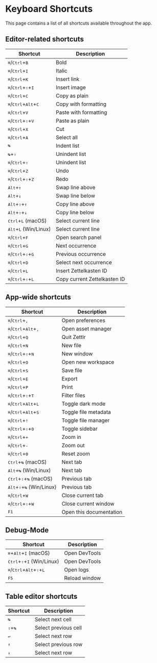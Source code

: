 # Keyboard Shortcuts

This page contains a list of all shortcuts available throughout the app.

## Editor-related shortcuts

| Shortcut                                                 | Description                  |
|----------------------------------------------------------|------------------------------|
| <kbd>⌘</kbd>/<kbd>Ctrl</kbd>+<kbd>B</kbd>                | Bold                         |
| <kbd>⌘</kbd>/<kbd>Ctrl</kbd>+<kbd>I</kbd>                | Italic                       |
| <kbd>⌘</kbd>/<kbd>Ctrl</kbd>+<kbd>K</kbd>                | Insert link                  |
| <kbd>⌘</kbd>/<kbd>Ctrl</kbd>+<kbd>⇧</kbd>+<kbd>I</kbd>   | Insert image                 |
| <kbd>⌘</kbd>/<kbd>Ctrl</kbd>+<kbd>C</kbd>                | Copy as plain                |
| <kbd>⌘</kbd>/<kbd>Ctrl</kbd>+<kbd>Alt</kbd>+<kbd>C</kbd> | Copy with formatting         |
| <kbd>⌘</kbd>/<kbd>Ctrl</kbd>+<kbd>V</kbd>                | Paste with formatting        |
| <kbd>⌘</kbd>/<kbd>Ctrl</kbd>+<kbd>⇧</kbd>+<kbd>V</kbd>   | Paste as plain               |
| <kbd>⌘</kbd>/<kbd>Ctrl</kbd>+<kbd>X</kbd>                | Cut                          |
| <kbd>⌘</kbd>/<kbd>Ctrl</kbd>+<kbd>A</kbd>                | Select all                   |
| <kbd>↹</kbd>                                             | Indent list                  |
| <kbd>↹</kbd>+<kbd>⇧</kbd>                                | Unindent list                |
| <kbd>⌘</kbd>/<kbd>Ctrl</kbd>+<kbd>⇧</kbd>                | Unindent list                |
| <kbd>⌘</kbd>/<kbd>Ctrl</kbd>+<kbd>Z</kbd>                | Undo                         |
| <kbd>⌘</kbd>/<kbd>Ctrl</kbd>+<kbd>⇧</kbd>+<kbd>Z</kbd>   | Redo                         |
| <kbd>Alt</kbd>+<kbd>↑</kbd>                              | Swap line above              |
| <kbd>Alt</kbd>+<kbd>↓</kbd>                              | Swap line below              |
| <kbd>Alt</kbd>+<kbd>⇧</kbd>+<kbd>↑</kbd>                 | Copy line above              |
| <kbd>Alt</kbd>+<kbd>⇧</kbd>+<kbd>↓</kbd>                 | Copy line below              |
| <kbd>Ctrl</kbd>+<kbd>L</kbd> (macOS)                     | Select current line          |
| <kbd>Alt</kbd>+<kbd>L</kbd> (Win/Linux)                  | Select current line          |
| <kbd>⌘</kbd>/<kbd>Ctrl</kbd>+<kbd>F</kbd>                | Open search panel            |
| <kbd>⌘</kbd>/<kbd>Ctrl</kbd>+<kbd>G</kbd>                | Next occurrence              |
| <kbd>⌘</kbd>/<kbd>Ctrl</kbd>+<kbd>⇧</kbd>+<kbd>G</kbd>   | Previous occurrence          |
| <kbd>⌘</kbd>/<kbd>Ctrl</kbd>+<kbd>D</kbd>                | Select next occurrence       |
| <kbd>⌘</kbd>/<kbd>Ctrl</kbd>+<kbd>L</kbd>                | Insert Zettelkasten ID       |
| <kbd>⌘</kbd>/<kbd>Ctrl</kbd>+<kbd>⇧</kbd>+<kbd>L</kbd>   | Copy current Zettelkasten ID |

## App-wide shortcuts

| Shortcut                                                 | Description             |
|----------------------------------------------------------|-------------------------|
| <kbd>⌘</kbd>/<kbd>Ctrl</kbd>+<kbd>,</kbd>                | Open preferences        |
| <kbd>⌘</kbd>/<kbd>Ctrl</kbd>+<kbd>Alt</kbd>+<kbd>,</kbd> | Open asset manager      |
| <kbd>⌘</kbd>/<kbd>Ctrl</kbd>+<kbd>Q</kbd>                | Quit Zettlr             |
| <kbd>⌘</kbd>/<kbd>Ctrl</kbd>+<kbd>N</kbd>                | New file                |
| <kbd>⌘</kbd>/<kbd>Ctrl</kbd>+<kbd>⇧</kbd>+<kbd>N</kbd>   | New window              |
| <kbd>⌘</kbd>/<kbd>Ctrl</kbd>+<kbd>O</kbd>                | Open new workspace      |
| <kbd>⌘</kbd>/<kbd>Ctrl</kbd>+<kbd>S</kbd>                | Save file               |
| <kbd>⌘</kbd>/<kbd>Ctrl</kbd>+<kbd>E</kbd>                | Export                  |
| <kbd>⌘</kbd>/<kbd>Ctrl</kbd>+<kbd>P</kbd>                | Print                   |
| <kbd>⌘</kbd>/<kbd>Ctrl</kbd>+<kbd>⇧</kbd>+<kbd>T</kbd>   | Filter files            |
| <kbd>⌘</kbd>/<kbd>Ctrl</kbd>+<kbd>Alt</kbd>+<kbd>L</kbd> | Toggle dark mode        |
| <kbd>⌘</kbd>/<kbd>Ctrl</kbd>+<kbd>Alt</kbd>+<kbd>S</kbd> | Toggle file metadata    |
| <kbd>⌘</kbd>/<kbd>Ctrl</kbd>+<kbd>!</kbd>                | Toggle file manager     |
| <kbd>⌘</kbd>/<kbd>Ctrl</kbd>+<kbd>⇧</kbd>+<kbd>0</kbd>   | Toggle sidebar          |
| <kbd>⌘</kbd>/<kbd>Ctrl</kbd>+<kbd>+</kbd>                | Zoom in                 |
| <kbd>⌘</kbd>/<kbd>Ctrl</kbd>+<kbd>-</kbd>                | Zoom out                |
| <kbd>⌘</kbd>/<kbd>Ctrl</kbd>+<kbd>0</kbd>                | Reset zoom              |
| <kbd>Ctrl</kbd>+<kbd>↹</kbd> (macOS)                     | Next tab                |
| <kbd>Alt</kbd>+<kbd>↹</kbd> (Win/Linux)                  | Next tab                |
| <kbd>Ctrl</kbd>+<kbd>⇧</kbd>+<kbd>↹</kbd> (macOS)        | Previous tab            |
| <kbd>Alt</kbd>+<kbd>⇧</kbd>+<kbd>↹</kbd> (Win/Linux)     | Previous tab            |
| <kbd>⌘</kbd>/<kbd>Ctrl</kbd>+<kbd>W</kbd>                | Close current tab       |
| <kbd>⌘</kbd>/<kbd>Ctrl</kbd>+<kbd>⇧</kbd>+<kbd>W</kbd>   | Close current window    |
| <kbd>F1</kbd>                                            | Open this documentation |

## Debug-Mode

| Shortcut                                                              | Description   |
|-----------------------------------------------------------------------|---------------|
| <kbd>⌘</kbd>+<kbd>Alt</kbd>+<kbd>I</kbd> (macOS)                      | Open DevTools |
| <kbd>Ctrl</kbd>+<kbd>⇧</kbd>+<kbd>I</kbd> (Win/Linux)                 | Open DevTools |
| <kbd>⌘</kbd>/<kbd>Ctrl</kbd>+<kbd>Alt</kbd>+<kbd>⇧</kbd>+<kbd>L</kbd> | Open logs     |
| <kbd>F5</kbd>                                                         | Reload window |

## Table editor shortcuts

| Shortcut                  | Description          |
|---------------------------|----------------------|
| <kbd>↹</kbd>              | Select next cell     |
| <kbd>⇧</kbd>+<kbd>↹</kbd> | Select previous cell |
| <kbd>↵</kbd>              | Select next row      |
| <kbd>↑</kbd>              | Select previous row  |
| <kbd>↓</kbd>              | Select next row      |
